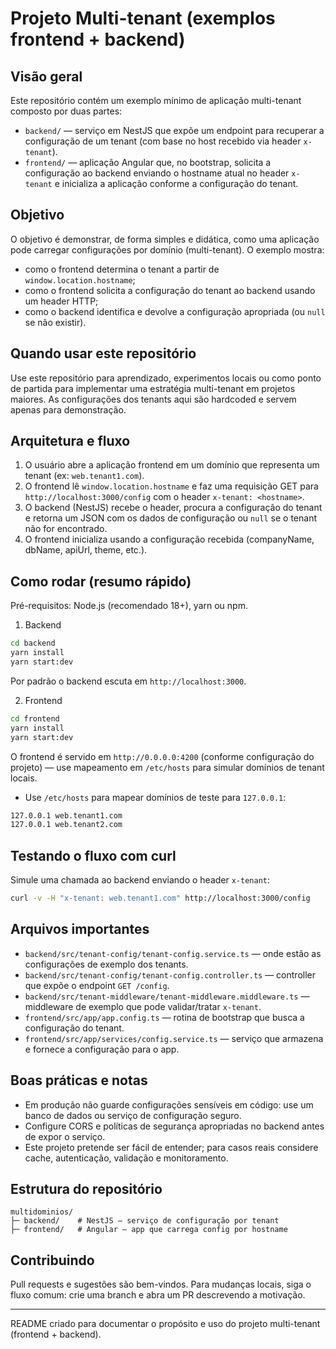 # Projeto Multi-tenant (exemplos frontend + backend)

Visão geral
------------
Este repositório contém um exemplo mínimo de aplicação multi-tenant composto por duas partes:

- `backend/` — serviço em NestJS que expõe um endpoint para recuperar a configuração de um tenant (com base no host recebido via header `x-tenant`).
- `frontend/` — aplicação Angular que, no bootstrap, solicita a configuração ao backend enviando o hostname atual no header `x-tenant` e inicializa a aplicação conforme a configuração do tenant.

Objetivo
--------
O objetivo é demonstrar, de forma simples e didática, como uma aplicação pode carregar configurações por domínio (multi-tenant). O exemplo mostra:

- como o frontend determina o tenant a partir de `window.location.hostname`;
- como o frontend solicita a configuração do tenant ao backend usando um header HTTP;
- como o backend identifica e devolve a configuração apropriada (ou `null` se não existir).

Quando usar este repositório
-----------------------------
Use este repositório para aprendizado, experimentos locais ou como ponto de partida para implementar uma estratégia multi-tenant em projetos maiores. As configurações dos tenants aqui são hardcoded e servem apenas para demonstração.

Arquitetura e fluxo
-------------------
1. O usuário abre a aplicação frontend em um domínio que representa um tenant (ex: `web.tenant1.com`).
2. O frontend lê `window.location.hostname` e faz uma requisição GET para `http://localhost:3000/config` com o header `x-tenant: <hostname>`.
3. O backend (NestJS) recebe o header, procura a configuração do tenant e retorna um JSON com os dados de configuração ou `null` se o tenant não for encontrado.
4. O frontend inicializa usando a configuração recebida (companyName, dbName, apiUrl, theme, etc.).

Como rodar (resumo rápido)
-------------------------
Pré-requisitos: Node.js (recomendado 18+), yarn ou npm.

1) Backend

```bash
cd backend
yarn install
yarn start:dev
```

Por padrão o backend escuta em `http://localhost:3000`.

2) Frontend

```bash
cd frontend
yarn install
yarn start:dev
```

O frontend é servido em `http://0.0.0.0:4200` (conforme configuração do projeto) — use mapeamento em `/etc/hosts` para simular domínios de tenant locais.

- Use `/etc/hosts` para mapear domínios de teste para `127.0.0.1`:

```sh
127.0.0.1 web.tenant1.com
127.0.0.1 web.tenant2.com
```

Testando o fluxo com curl
------------------------
Simule uma chamada ao backend enviando o header `x-tenant`:

```bash
curl -v -H "x-tenant: web.tenant1.com" http://localhost:3000/config
```

Arquivos importantes
--------------------
- `backend/src/tenant-config/tenant-config.service.ts` — onde estão as configurações de exemplo dos tenants.
- `backend/src/tenant-config/tenant-config.controller.ts` — controller que expõe o endpoint `GET /config`.
- `backend/src/tenant-middleware/tenant-middleware.middleware.ts` — middleware de exemplo que pode validar/tratar `x-tenant`.
- `frontend/src/app/app.config.ts` — rotina de bootstrap que busca a configuração do tenant.
- `frontend/src/app/services/config.service.ts` — serviço que armazena e fornece a configuração para o app.

Boas práticas e notas
---------------------
- Em produção não guarde configurações sensíveis em código: use um banco de dados ou serviço de configuração seguro.
- Configure CORS e políticas de segurança apropriadas no backend antes de expor o serviço.
- Este projeto pretende ser fácil de entender; para casos reais considere cache, autenticação, validação e monitoramento.

Estrutura do repositório
------------------------
```
multidominios/
├─ backend/    # NestJS — serviço de configuração por tenant
├─ frontend/   # Angular — app que carrega config por hostname
```

Contribuindo
------------
Pull requests e sugestões são bem-vindos. Para mudanças locais, siga o fluxo comum: crie uma branch e abra um PR descrevendo a motivação.

---
README criado para documentar o propósito e uso do projeto multi-tenant (frontend + backend).

